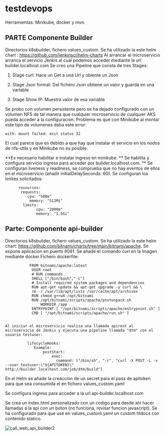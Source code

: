 # testdevops
Herramientas: Minikube, docker y mvn.

## PARTE Componente Builder
Directorios k8sbuilder, fichero values_custom.
Se ha utilizado la este helm chart : https://github.com/jenkinsci/helm-charts
Al arrancar el microservicio arranca el servicio Jenkis al cual podemos acceder mediante la url builder.localhost.com
Se creo una Pipeline que consta de tres Stages:

1. Stage curl: Hace un Get a una Url y obiente un Json

2. Stage Json format: Del fichero Json obtiene un valor y guarda en una variable

3. Stage Show IP: Muestra valor de esa variable

Se probo con volumen persistente pero se ha dejado configurado con un volumen NFS de tal manera que cualquier microservicio de cualquier AKS pueda acceder a la configuracion. Problema es que con Minikube al montar este tipo de volumenes daba este error:

    with: mount failed: exit status 32

  El cual parece que es debido a que hay que instalar el servicio en los nodos de nfs-utils y en Minikube no es posible.

  **Es necesario habilitar e instalar  ingress en minikube.
  ** Se habilita y configura servicio ingress para acceder por builder.localhost.com.
  ** Se configuran liveness y readiness, se comprueba que no hay eventos de ellos en el microservicio (añadir initialDelaySeconds: 60).
  Se configuran los limites solicitados:
         
          
          resources:
           requests:
              cpu: "500m"
               memory: "512Mi"
            limits:
                  cpu: "2000m"
                  memory: "1.5Gi"

      
  ## Parte: Componente api-builder
  Directorios k8sbuilder, fichero values_custom.
  Se ha utilizado la este helm chart: https://github.com/bitnami/charts/tree/main/bitnami/apache.
  Se expone aplicacion en puerto 8081.
  Se añade el comando curl en la imagen mediante docker.Fichero dockerfile:

               FROM bitnami/apache:latest
                USER root
                # RUN commands
                SHELL ["/bin/bash","-c"]
                # Install required system packages and dependencies
                RUN apt-get update && apt-get upgrade -y curl && \
                rm -r /var/lib/apt/lists /var/cache/apt/archives
                RUN chmod g+rwX /opt/bitnami
                RUN /opt/bitnami/scripts/apache/postunpack.sh
                    WORKDIR /app
                ENTRYPOINT [ "/opt/bitnami/scripts/apache/entrypoint.sh" ]
                CMD [ "/opt/bitnami/scripts/apache/run.sh" ]
                

    Al iniciar el microservicio realiza una llamada apirest al microservicio de Jenkis y ejecuta una pipeline llamada "dtm" con el usuario testuser:

              lifecycleHooks: 
                 Example:
                     postStart:
                         exec:
                           command: ["/bin/sh", "-c", "curl -X POST -L -v --user testuser:\"${APITOKEN}\" http://builder.localhost.com/job/dtm/build"]

  En el Helm se añade la creaccion de un secret para el pass de apitoken para que sea consumida el en fichero values_custom.yaml

  Se configura ingress para acceder a la url api-builder.localhost.com

  Se crea un index.html personalizado con un codigo para desde ahi hacer llamadas a la api con un boton (no funciona, revisar funcion javascript). Se ha configurado para que use en values_custom.yaml un custom htdocs con contenido statico.
 
![call_web_api_builder2](https://github.com/dtorresmico/testdevops/assets/78276509/e65db220-7fe1-46c2-b6b4-8353a5d7cd6f)
